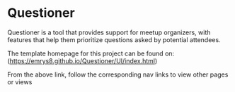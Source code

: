 # Questioner
Questioner is a tool that provides support for meetup organizers, with features that help them prioritize questions asked by potential attendees.

The template homepage for this project can be found on: (https://emrys8.github.io/Questioner/UI/index.html)

From the above link, follow the corresponding nav links to view other pages or views